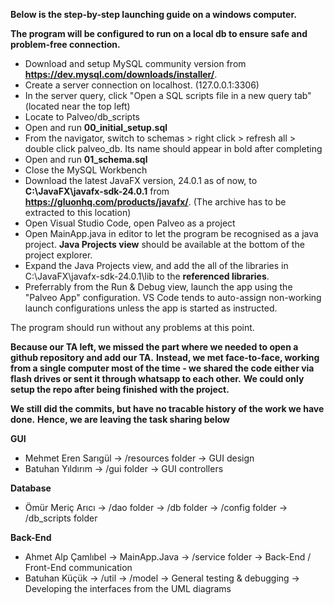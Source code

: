 **Below is the step-by-step launching guide on a windows computer.**

**The program will be configured to run on a local db to ensure safe and problem-free connection.**

- Download and setup MySQL community version from **https://dev.mysql.com/downloads/installer/**.
- Create a server connection on localhost. (127.0.0.1:3306)
- In the server query, click "Open a SQL scripts file in a new query tab" (located near the top left)
- Locate to Palveo/db_scripts
- Open and run **00_initial_setup.sql**
- From the navigator, switch to schemas > right click > refresh all > double click palveo_db. Its name should appear in bold after completing
- Open and run **01_schema.sql**
- Close the MySQL Workbench
- Download the latest JavaFX version, 24.0.1 as of now, to **C:\JavaFX\javafx-sdk-24.0.1** from **https://gluonhq.com/products/javafx/**. (The archive has to be extracted to this location)
- Open Visual Studio Code, open Palveo as a project
- Open MainApp.java in editor to let the program be recognised as a java project. **Java Projects view** should be available at the bottom of the project explorer.
- Expand the Java Projects view, and add the all of the libraries in C:\JavaFX\javafx-sdk-24.0.1\lib to the **referenced libraries**.
- Preferrably from the Run & Debug view, launch the app using the "Palveo App" configuration. VS Code tends to auto-assign non-working launch configurations unless the app is started as instructed.

The program should run without any problems at this point.

**Because our TA left, we missed the part where we needed to open a github repository and add our TA.**
**Instead, we met face-to-face, working from a single computer most of the time - we shared the code either via flash drives or sent it through whatsapp to each other.**
**We could only setup the repo after being finished with the project.**

**We still did the commits, but have no tracable history of the work we have done.**
**Hence, we are leaving the task sharing below**

**GUI**
  - Mehmet Eren Sarıgül 
    -> /resources folder
    -> GUI design
  - Batuhan Yıldırım
    -> /gui folder
    -> GUI controllers

**Database**
  - Ömür Meriç Arıcı
    -> /dao folder
    -> /db folder
    -> /config folder
    -> /db_scripts folder

**Back-End**
  - Ahmet Alp Çamlıbel
    -> MainApp.Java
    -> /service folder
    -> Back-End / Front-End communication
  - Batuhan Küçük
    -> /util
    -> /model
    -> General testing & debugging
    -> Developing the interfaces from the UML diagrams

